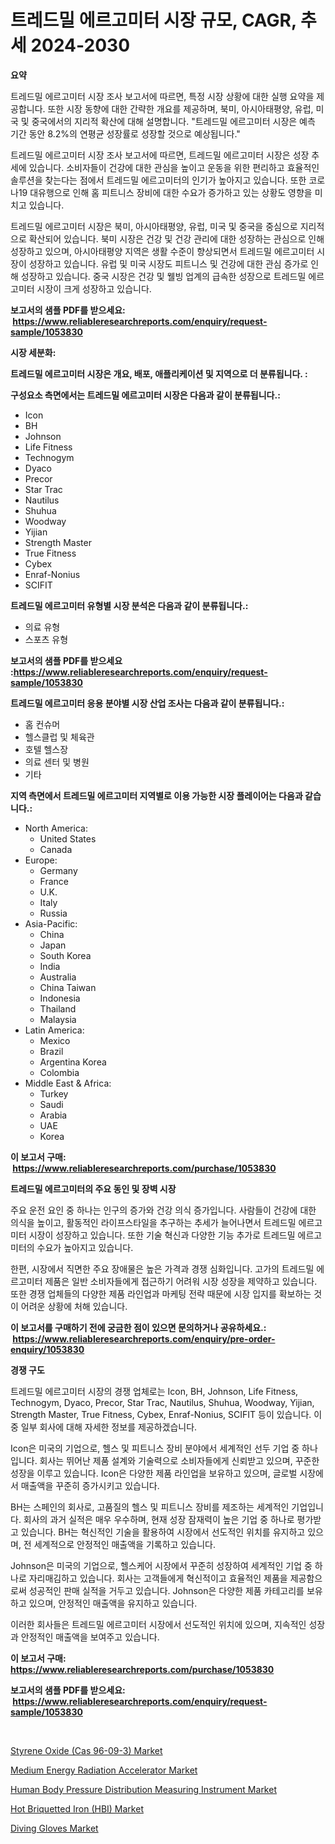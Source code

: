 <p><h1>트레드밀 에르고미터 시장 규모, CAGR, 추세 2024-2030</h1></p><p><strong>요약</strong></p>
<p><p>트레드밀 에르고미터 시장 조사 보고서에 따르면, 특정 시장 상황에 대한 실행 요약을 제공합니다. 또한 시장 동향에 대한 간략한 개요를 제공하며, 북미, 아시아태평양, 유럽, 미국 및 중국에서의 지리적 확산에 대해 설명합니다. "트레드밀 에르고미터 시장은 예측 기간 동안 8.2%의 연평균 성장률로 성장할 것으로 예상됩니다."</p><p>트레드밀 에르고미터 시장 조사 보고서에 따르면, 트레드밀 에르고미터 시장은 성장 추세에 있습니다. 소비자들이 건강에 대한 관심을 높이고 운동을 위한 편리하고 효율적인 솔루션을 찾는다는 점에서 트레드밀 에르고미터의 인기가 높아지고 있습니다. 또한 코로나19 대유행으로 인해 홈 피트니스 장비에 대한 수요가 증가하고 있는 상황도 영향을 미치고 있습니다.</p><p>트레드밀 에르고미터 시장은 북미, 아시아태평양, 유럽, 미국 및 중국을 중심으로 지리적으로 확산되어 있습니다. 북미 시장은 건강 및 건강 관리에 대한 성장하는 관심으로 인해 성장하고 있으며, 아시아태평양 지역은 생활 수준이 향상되면서 트레드밀 에르고미터 시장이 성장하고 있습니다. 유럽 및 미국 시장도 피트니스 및 건강에 대한 관심 증가로 인해 성장하고 있습니다. 중국 시장은 건강 및 웰빙 업계의 급속한 성장으로 트레드밀 에르고미터 시장이 크게 성장하고 있습니다.</p></p>
<p><strong>보고서의 샘플 PDF를 받으세요: &nbsp;<a href="https://www.reliableresearchreports.com/enquiry/request-sample/1053830">https://www.reliableresearchreports.com/enquiry/request-sample/1053830</a></strong></p>
<p><strong>시장 세분화:</strong></p>
<p><strong> 트레드밀 에르고미터 시장은 개요, 배포, 애플리케이션 및 지역으로 더 분류됩니다. :</strong></p>
<p><strong>구성요소 측면에서는 트레드밀 에르고미터 시장은 다음과 같이 분류됩니다.:</strong></p>
<p><ul><li>Icon</li><li>BH</li><li>Johnson</li><li>Life Fitness</li><li>Technogym</li><li>Dyaco</li><li>Precor</li><li>Star Trac</li><li>Nautilus</li><li>Shuhua</li><li>Woodway</li><li>Yijian</li><li>Strength Master</li><li>True Fitness</li><li>Cybex</li><li>Enraf-Nonius</li><li>SCIFIT</li></ul></p>
<p><strong> 트레드밀 에르고미터 유형별 시장 분석은 다음과 같이 분류됩니다.:</strong></p>
<p><ul><li>의료 유형</li><li>스포츠 유형</li></ul></p>
<p><strong>보고서의 샘플 PDF를 받으세요 :<a href="https://www.reliableresearchreports.com/enquiry/request-sample/1053830">https://www.reliableresearchreports.com/enquiry/request-sample/1053830</a></strong></p>
<p><strong> 트레드밀 에르고미터 응용 분야별 시장 산업 조사는 다음과 같이 분류됩니다.:</strong></p>
<p><ul><li>홈 컨슈머</li><li>헬스클럽 및 체육관</li><li>호텔 헬스장</li><li>의료 센터 및 병원</li><li>기타</li></ul></p>
<p><strong>지역 측면에서 트레드밀 에르고미터 지역별로 이용 가능한 시장 플레이어는 다음과 같습니다.:</strong></p>
<p><ul>
    <li>
        North America:
        <ul>
            <li>United States</li>
            <li>Canada</li>
        </ul>
    </li>
    <li>
        Europe:
        <ul>
            <li>Germany</li>
            <li>France</li>
            <li>U.K.</li>
            <li>Italy</li>
            <li>Russia</li>
        </ul>
    </li>
    <li>
        Asia-Pacific:
        <ul>
            <li>China</li>
            <li>Japan</li>
            <li>South Korea</li>
            <li>India</li>
            <li>Australia</li>
            <li>China Taiwan</li>
            <li>Indonesia</li>
            <li>Thailand</li>
            <li>Malaysia</li>
        </ul>
    </li>
    <li>
        Latin America:
        <ul>
            <li>Mexico</li>
            <li>Brazil</li>
            <li>Argentina Korea</li>
            <li>Colombia</li>
        </ul>
    </li>
    <li>
        Middle East & Africa:
        <ul>
            <li>Turkey</li>
            <li>Saudi</li>
            <li>Arabia</li>
            <li>UAE</li>
            <li>Korea</li>
        </ul>
    </li>
    </ul></p>
<p><strong>이 보고서 구매: &nbsp;<a href="https://www.reliableresearchreports.com/purchase/1053830">https://www.reliableresearchreports.com/purchase/1053830</a></strong></p>
<p><strong>트레드밀 에르고미터의 주요 동인 및 장벽 시장</strong></p>
<p><p>주요 운전 요인 중 하나는 인구의 증가와 건강 의식 증가입니다. 사람들이 건강에 대한 의식을 높이고, 활동적인 라이프스타일을 추구하는 추세가 늘어나면서 트레드밀 에르고미터 시장이 성장하고 있습니다. 또한 기술 혁신과 다양한 기능 추가로 트레드밀 에르고미터의 수요가 높아지고 있습니다. </p><p>한편, 시장에서 직면한 주요 장애물은 높은 가격과 경쟁 심화입니다. 고가의 트레드밀 에르고미터 제품은 일반 소비자들에게 접근하기 어려워 시장 성장을 제약하고 있습니다. 또한 경쟁 업체들의 다양한 제품 라인업과 마케팅 전략 때문에 시장 입지를 확보하는 것이 어려운 상황에 처해 있습니다.</p></p>
<p><strong>이 보고서를 구매하기 전에 궁금한 점이 있으면 문의하거나 공유하세요.: &nbsp;<a href="https://www.reliableresearchreports.com/enquiry/pre-order-enquiry/1053830">https://www.reliableresearchreports.com/enquiry/pre-order-enquiry/1053830</a></strong></p>
<p><strong>경쟁 구도</strong></p>
<p><p>트레드밀 에르고미터 시장의 경쟁 업체로는 Icon, BH, Johnson, Life Fitness, Technogym, Dyaco, Precor, Star Trac, Nautilus, Shuhua, Woodway, Yijian, Strength Master, True Fitness, Cybex, Enraf-Nonius, SCIFIT 등이 있습니다. 이 중 일부 회사에 대해 자세한 정보를 제공하겠습니다.</p><p>Icon은 미국의 기업으로, 헬스 및 피트니스 장비 분야에서 세계적인 선두 기업 중 하나입니다. 회사는 뛰어난 제품 설계와 기술력으로 소비자들에게 신뢰받고 있으며, 꾸준한 성장을 이루고 있습니다. Icon은 다양한 제품 라인업을 보유하고 있으며, 글로벌 시장에서 매출액을 꾸준히 증가시키고 있습니다.</p><p>BH는 스페인의 회사로, 고품질의 헬스 및 피트니스 장비를 제조하는 세계적인 기업입니다. 회사의 과거 실적은 매우 우수하며, 현재 성장 잠재력이 높은 기업 중 하나로 평가받고 있습니다. BH는 혁신적인 기술을 활용하여 시장에서 선도적인 위치를 유지하고 있으며, 전 세계적으로 안정적인 매출액을 기록하고 있습니다.</p><p>Johnson은 미국의 기업으로, 헬스케어 시장에서 꾸준히 성장하여 세계적인 기업 중 하나로 자리매김하고 있습니다. 회사는 고객들에게 혁신적이고 효율적인 제품을 제공함으로써 성공적인 판매 실적을 거두고 있습니다. Johnson은 다양한 제품 카테고리를 보유하고 있으며, 안정적인 매출액을 유지하고 있습니다.</p><p>이러한 회사들은 트레드밀 에르고미터 시장에서 선도적인 위치에 있으며, 지속적인 성장과 안정적인 매출액을 보여주고 있습니다.</p></p>
<p><strong>이 보고서 구매: &nbsp; <a href="https://www.reliableresearchreports.com/purchase/1053830">https://www.reliableresearchreports.com/purchase/1053830</a></strong></p>
<p><strong>보고서의 샘플 PDF를 받으세요: &nbsp;<a href="https://www.reliableresearchreports.com/enquiry/request-sample/1053830">https://www.reliableresearchreports.com/enquiry/request-sample/1053830</a></strong><strong></strong></p>
<p>&nbsp;</p>
<p><p><a href="https://github.com/luckyshygirl/Market-Research-Report-List-3/blob/main/styrene-oxide-cas-96-09-3-market.md">Styrene Oxide (Cas 96-09-3) Market</a></p><p><a href="https://shimmer-gardenia-37a.notion.site/Medium-Energy-Radiation-Accelerator-Market-Size-Growth-and-Forecast-from-2024-2031-3e2ea9935ccd4dd586e34c5b88ce3752">Medium Energy Radiation Accelerator Market</a></p><p><a href="https://issuu.com/reportprime-2/docs/human-body-pressure-distribution-measuring-instrum">Human Body Pressure Distribution Measuring Instrument Market</a></p><p><a href="https://github.com/vimar16th/Market-Research-Report-List-3/blob/main/hot-briquetted-iron-hbi-market.md">Hot Briquetted Iron (HBI) Market</a></p><p><a href="https://issuu.com/reportprime-2/docs/diving-gloves-market-size-2030.pptx">Diving Gloves Market</a></p></p>
